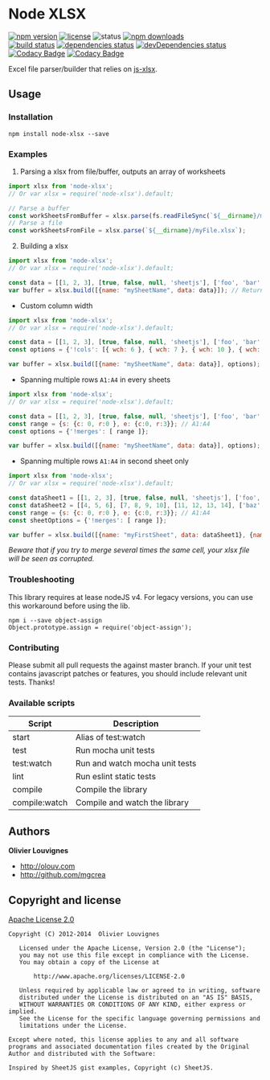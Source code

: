 # Node XLSX

[![npm version](https://img.shields.io/npm/v/node-xlsx.svg?style=flat)](https://www.npmjs.com/package/node-xlsx)
[![license](https://img.shields.io/badge/license-Apache--2.0-green.svg)](https://tldrlegal.com/license/apache-license-2.0-(apache-2.0))
![status](https://img.shields.io/badge/status-maintained-brightgreen.svg)
[![npm downloads](https://img.shields.io/npm/dm/node-xlsx.svg)](https://www.npmjs.com/package/node-xlsx)<br />
[![build status](http://img.shields.io/travis/mgcrea/node-xlsx/master.svg?style=flat)](http://travis-ci.org/mgcrea/node-xlsx)
[![dependencies status](https://img.shields.io/david/mgcrea/node-xlsx.svg?style=flat)](https://david-dm.org/mgcrea/node-xlsx)
[![devDependencies status](https://img.shields.io/david/dev/mgcrea/node-xlsx.svg?style=flat)](https://david-dm.org/mgcrea/node-xlsx#info=devDependencies)
[![Codacy Badge](https://api.codacy.com/project/badge/Grade/5bbea5e7b2084c2586e5599cda6aefc8)](https://www.codacy.com/app/mgcrea/node-xlsx?utm_source=github.com&amp;utm_medium=referral&amp;utm_content=mgcrea/node-xlsx&amp;utm_campaign=Badge_Grade)
[![Codacy Badge](https://api.codacy.com/project/badge/Coverage/5bbea5e7b2084c2586e5599cda6aefc8)](https://www.codacy.com/app/mgcrea/node-xlsx?utm_source=github.com&utm_medium=referral&utm_content=mgcrea/node-xlsx&utm_campaign=Badge_Coverage)


Excel file parser/builder that relies on [js-xlsx](https://github.com/SheetJS/js-xlsx).


## Usage
### Installation
```npm install node-xlsx --save```
### Examples

1. Parsing a xlsx from file/buffer, outputs an array of worksheets

```js
import xlsx from 'node-xlsx';
// Or var xlsx = require('node-xlsx').default;

// Parse a buffer
const workSheetsFromBuffer = xlsx.parse(fs.readFileSync(`${__dirname}/myFile.xlsx`));
// Parse a file
const workSheetsFromFile = xlsx.parse(`${__dirname}/myFile.xlsx`);
```

2. Building a xlsx

```js
import xlsx from 'node-xlsx';
// Or var xlsx = require('node-xlsx').default;

const data = [[1, 2, 3], [true, false, null, 'sheetjs'], ['foo', 'bar', new Date('2014-02-19T14:30Z'), '0.3'], ['baz', null, 'qux']];
var buffer = xlsx.build([{name: "mySheetName", data: data}]); // Returns a buffer
```

  * Custom column width
```js
import xlsx from 'node-xlsx';
// Or var xlsx = require('node-xlsx').default;

const data = [[1, 2, 3], [true, false, null, 'sheetjs'], ['foo', 'bar', new Date('2014-02-19T14:30Z'), '0.3'], ['baz', null, 'qux']]
const options = {'!cols': [{ wch: 6 }, { wch: 7 }, { wch: 10 }, { wch: 20 } ]};

var buffer = xlsx.build([{name: "mySheetName", data: data}], options); // Returns a buffer
```

  * Spanning multiple rows `A1:A4` in every sheets
```js
import xlsx from 'node-xlsx';
// Or var xlsx = require('node-xlsx').default;

const data = [[1, 2, 3], [true, false, null, 'sheetjs'], ['foo', 'bar', new Date('2014-02-19T14:30Z'), '0.3'], ['baz', null, 'qux']];
const range = {s: {c: 0, r:0 }, e: {c:0, r:3}}; // A1:A4
const options = {'!merges': [ range ]};

var buffer = xlsx.build([{name: "mySheetName", data: data}], options); // Returns a buffer
```

  * Spanning multiple rows `A1:A4` in second sheet only
```js
import xlsx from 'node-xlsx';
// Or var xlsx = require('node-xlsx').default;

const dataSheet1 = [[1, 2, 3], [true, false, null, 'sheetjs'], ['foo', 'bar', new Date('2014-02-19T14:30Z'), '0.3'], ['baz', null, 'qux']];
const dataSheet2 = [[4, 5, 6], [7, 8, 9, 10], [11, 12, 13, 14], ['baz', null, 'qux']];
const range = {s: {c: 0, r:0 }, e: {c:0, r:3}}; // A1:A4
const sheetOptions = {'!merges': [ range ]};

var buffer = xlsx.build([{name: "myFirstSheet", data: dataSheet1}, {name: "mySecondSheet", data: dataSheet2, options: sheetOptions}]); // Returns a buffer
```
_Beware that if you try to merge several times the same cell, your xlsx file will be seen as corrupted._


### Troubleshooting

This library requires at lease nodeJS v4. For legacy versions, you can use this workaround before using the lib.

```
npm i --save object-assign
Object.prototype.assign = require('object-assign');
```


### Contributing

Please submit all pull requests the against master branch. If your unit test contains javascript patches or features, you should include relevant unit tests. Thanks!


### Available scripts

| **Script** | **Description** |
|----------|-------|
| start | Alias of test:watch |
| test | Run mocha unit tests |
| test:watch | Run and watch mocha unit tests |
| lint | Run eslint static tests |
| compile | Compile the library |
| compile:watch | Compile and watch the library |


## Authors

**Olivier Louvignes**

+ http://olouv.com
+ http://github.com/mgcrea


## Copyright and license

[Apache License 2.0](https://spdx.org/licenses/Apache-2.0.html)

```
Copyright (C) 2012-2014  Olivier Louvignes

   Licensed under the Apache License, Version 2.0 (the "License");
   you may not use this file except in compliance with the License.
   You may obtain a copy of the License at

       http://www.apache.org/licenses/LICENSE-2.0

   Unless required by applicable law or agreed to in writing, software
   distributed under the License is distributed on an "AS IS" BASIS,
   WITHOUT WARRANTIES OR CONDITIONS OF ANY KIND, either express or implied.
   See the License for the specific language governing permissions and
   limitations under the License.

Except where noted, this license applies to any and all software programs and associated documentation files created by the Original Author and distributed with the Software:

Inspired by SheetJS gist examples, Copyright (c) SheetJS.
```
